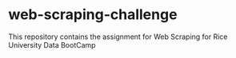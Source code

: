 # web-scraping-challenge
 This repository contains the assignment for Web Scraping for Rice University Data BootCamp
